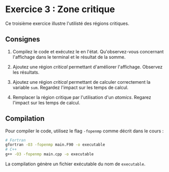 # Exercice 3 : Zone critique

Ce troisième exercice illustre l'utilisté des régions critiques.

## Consignes

1. Compilez le code et exécutez le en l'état. Qu'observez-vous concernant l'affichage dans le terminal et le résultat de la somme.

2. Ajoutez une région *critical* permettant d'améliorer l'affichage. Observez les résultats.

3. Ajoutez une région *critical* permettant de calculer correctement la variable `sum`. Regardez l'impact sur les temps de calcul.

4. Remplacer la région critique par l'utilisation d'un *atomics*. Regarez l'impact sur les temps de calcul.

## Compilation

Pour compiler le code, utilisez le flag `-fopenmp` comme décrit dans le cours :

```bash
# Fortran
gfortran -O3 -fopenmp main.F90 -o executable
# C++
g++ -O3 -fopenmp main.cpp -o executable
```

La compilation génère un fichier exécutable du nom de `executable`.
